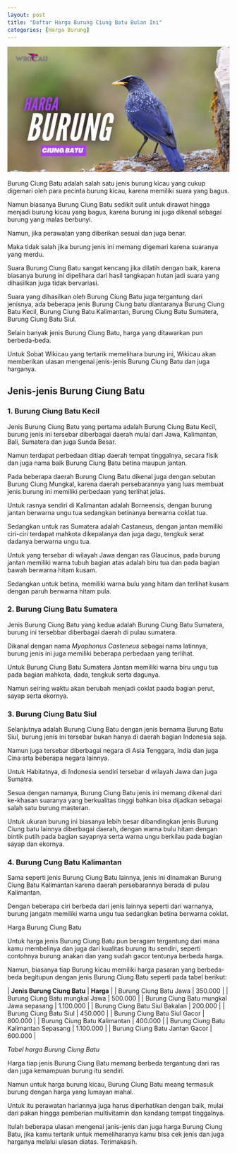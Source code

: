 ```yaml
---
layout: post
title: "Daftar Harga Burung Ciung Batu Bulan Ini"
categories: [Harga Burung]
---
```


![Daftar Harga Burung Ciung Batu Bulan Ini](/images/harga-burung-ciung-batu.webp)

Burung Ciung Batu adalah salah satu jenis burung kicau yang cukup digemari oleh para pecinta burung kicau, karena memiliki suara yang bagus.

Namun biasanya Burung Ciung Batu sedikit sulit untuk dirawat hingga menjadi burung kicau yang bagus, karena burung ini juga dikenal sebagai burung yang malas berbunyi.

Namun, jika perawatan yang diberikan sesuai dan juga benar.

Maka tidak salah jika burung jenis ini memang digemari karena suaranya yang merdu.

Suara Burung Ciung Batu sangat kencang jika dilatih dengan baik, karena biasanya burung ini dipelihara dari hasil tangkapan hutan jadi suara yang dihasilkan juga tidak bervariasi.

Suara yang dihasilkan oleh Burung Ciung Batu juga tergantung dari jenisnya, ada beberapa jenis Burung Ciung batu diantaranya Burung Ciung Batu Kecil, Burung Ciung Batu Kalimantan, Burung Ciung Batu Sumatera, Burung Ciung Batu Siul.

Selain banyak jenis Burung Ciung Batu, harga yang ditawarkan pun berbeda-beda.

Untuk Sobat Wikicau yang tertarik memelihara burung ini, Wikicau akan memberikan ulasan mengenai jenis-jenis Burung Ciung Batu dan juga harganya.

## Jenis-jenis Burung Ciung Batu

### 1. Burung Ciung Batu Kecil

Jenis Burung Ciung Batu yang pertama adalah Burung Ciung Batu Kecil, burung jenis ini tersebar diberbagai daerah mulai dari Jawa, Kalimantan, Bali, Sumatera dan juga Sunda Besar.

Namun terdapat perbedaan ditiap daerah tempat tinggalnya, secara fisik dan juga nama baik Burung Ciung Batu betina maupun jantan.

Pada beberapa daerah Burung Ciung Batu dikenal juga dengan sebutan Burung Ciung Mungkal, karena daerah persebarannya yang luas membuat jenis burung ini memiliki perbedaan yang terlihat jelas.

Untuk rasnya sendiri di Kalimantan adalah Borneensis, dengan burung jantan berwarna ungu tua sedangkan betinanya berwarna coklat tua.

Sedangkan untuk ras Sumatera adalah Castaneus, dengan jantan memiliki ciri-ciri terdapat mahkota dikepalanya dan juga dagu, tengkuk serat dadanya berwarna ungu tua.

Untuk yang tersebar di wilayah Jawa dengan ras Glaucinus, pada burung jantan memiliki warna tubuh bagian atas adalah biru tua dan pada bagian bawah berwarna hitam kusam.

Sedangkan untuk betina, memiliki warna bulu yang hitam dan terlihat kusam dengan paruh berwarna hitam pula.

### 2. Burung Ciung Batu Sumatera

Jenis Burung Ciung Batu yang kedua adalah Burung Ciung Batu Sumatera, burung ini tersebbar diberbagai daerah di pulau sumatera.

Dikanal dengan nama *Myophonus Casteneus* sebagai nama latinnya, burung jenis ini juga memiliki beberapa perbedaan yang terlihat.

Untuk Burung Ciung Batu Sumatera Jantan memiliki warna biru ungu tua pada bagian mahkota, dada, tengkuk serta dagunya.

Namun seiring waktu akan berubah menjadi coklat paada bagian perut, sayap serta ekornya.

### 3. Burung Ciung Batu Siul

Selanjutnya adalah Burung Ciung Batu dengan jenis bernama Burung Batu Siul, burung jenis ini tersebar bukan hanya di daerah bagian Indonesia saja.

Namun juga tersebar diberbagai negara di Asia Tenggara, India dan juga Cina srta beberapa negara lainnya.

Untuk Habitatnya, di Indonesia sendiri tersebar d wilayah Jawa dan juga Sumatra.

Sesua dengan namanya, Burung Ciung Batu jenis ini memang dikenal dari ke-khasan suaranya yang berkualitas tinggi bahkan bisa dijadkan sebagai salah satu burung masteran.

Untuk ukuran burung ini biasanya lebih besar dibandingkan jenis Burung Ciung batu lainnya diberbagai daerah, dengan warna bulu hitam dengan bintik putih pada bagian sayapnya serta warna ungu berkilau pada bagian sayap dan ekornya.

### 4. Burung Cung Batu Kalimantan

Sama seperti jenis Burung Ciung Batu lainnya, jenis ini dinamakan Burung Ciung Batu Kalimantan karena daerah persebarannya berada di pulau Kalimantan.

Dengan beberapa ciri berbeda dari jenis lainnya seperti dari warnanya, burung jangatn memiliki warna ungu tua sedangkan betina berwarna coklat.

Harga Burung Ciung Batu

Untuk harga jenis Burung Ciung Batu pun beragam tergantung dari mana kamu membelinya dan juga dari kualitas burung itu sendiri, seperti contohnya burung anakan dan yang sudah gacor tentunya berbeda harga.

Namun, biasanya tiap Burung kicau memiliki harga pasaran yang berbeda-beda begitupun dengan jenis Burung Ciung Batu seperti pada tabel berikut:

| **Jenis Burung Ciung Batu** | **Harga** |
| Burung Ciung Batu Jawa | 350.000 |
| Burung Ciung Batu mungkal Jawa	| 500.000 |
| Burung Ciung Batu mungkal Jawa sepasang	 | 1.100.000 |
| Burung Ciung Batu Siul Bakalan | 	200.000 |
| Burung Ciung Batu Siul | 	450.000 |
| Burung Ciung Batu Siul Gacor	 | 800.000 |
| Burung Ciung Batu Kalimantan | 400.000 |
| Burung Ciung Batu Kalimantan Sepasang	 | 1.100.000 |
| Burung Ciung Batu Jantan Gacor	 | 600.000 |

*Tabel harga Burung Ciung Batu*

Harga tiap jenis Burung Ciung Batu memang berbeda tergantung dari ras dan juga kemampuan burung itu sendiri.

Namun untuk harga burung kicau, Burung Ciung Batu meang termasuk burung dengan harga yang lumayan mahal.

Untuk itu perawatan hariannya juga harus diperhatikan dengan baik, mulai dari pakan hingga pemberian multivitamin dan kandang tempat tinggalnya.

Itulah beberapa ulasan mengenai janis-jenis dan juga harga Burung Ciung Batu, jika kamu tertarik untuk memeliharanya kamu bisa cek jenis dan juga harganya melalui ulasan diatas. Terimakasih.
